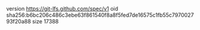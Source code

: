 version https://git-lfs.github.com/spec/v1
oid sha256:b6bc206c486c3ebe63f861540f8a8f5fed7de16575c1fb55c797002793f20a88
size 17388
